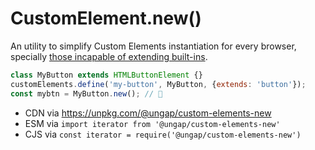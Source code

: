 # CustomElement.new()

An utility to simplify Custom Elements instantiation for every browser, specially [those incapable of extending built-ins](https://github.com/ungap/custom-elements-builtin#readme).

```js
class MyButton extends HTMLButtonElement {}
customElements.define('my-button', MyButton, {extends: 'button'});
const mybtn = MyButton.new(); // 🎉
```

  * CDN via https://unpkg.com/@ungap/custom-elements-new
  * ESM via `import iterator from '@ungap/custom-elements-new'`
  * CJS via `const iterator = require('@ungap/custom-elements-new')`

